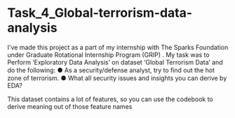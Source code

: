 # Task_4_Global-terrorism-data-analysis
I've made this project as a part of my internship with The Sparks Foundation under Graduate Rotational Internship Program (GRIP) . My task was to Perform ‘Exploratory Data Analysis’ on dataset ‘Global Terrorism Data’ and do the following:
●	As a security/defense analyst, try to ﬁnd out the hot zone of terrorism.
●	What all security issues and insights you can derive by EDA?

This dataset contains a lot of features, so you can use the codebook to derive meaning out of those feature names

